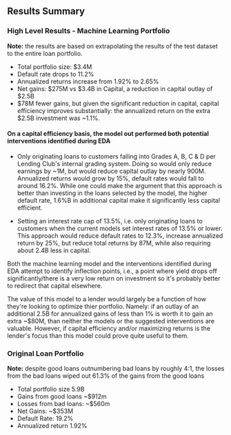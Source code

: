 ## Results Summary

### High Level Results - Machine Learning Portfolio 

**Note:** the results are based on extrapolating the results of the test dataset to the entire loan portfolio. 
* Total portfolio size: $3.4M 
* Default rate drops to 11.2% 
* Annualized returns increase from 1.92% to 2.65%
* Net gains: $275M vs $3.4B in Capital, a reduction in capital outlay of $2.5B
* $78M fewer gains, but given the significant reduction in capital, capital efficiency improves substantially: the annualized return on the extra $2.5B investment was ~1.1%. 

#### On a capital efficiency basis, the model out performed both potential interventions identified during EDA

* Only originating loans to customers falling into Grades A, B, C & D per Lending Club's internal grading system. Doing so would only reduce earnings by ~1M, but would reduce capital outlay by nearly 900M. Annualized returns would grow by 15%, default rates would fall to around 16.2%. While one could make the argument that this approach is better than investing in the loans selected by the model, the higher default rate, 1.6%B in additional capital make it significantly less capital efficient.
    
* Setting an interest rate cap of 13.5%, i.e. only originating loans to customers when the current models set interest rates of 13.5% or lower. This approach would reduce default rates to 12.3%, increase annualized return by 25%, but reduce total returns by 87M, while also requiring about 2.4B less in capital. 

Both the machine learning model and the interventions identified during EDA attempt to identify inflection points, i.e., a point where yield drops off significantly/there is a very low return on investment so it's probably better to redirect that capital elsewhere.

The value of this model to a lender would largely be a function of how they're looking to optimize thier portfolio. Namely: if an outlay of an additional 2.5B for annualized gains of less than 1% is worth it to gain an extra ~$80M, than neither the models or the suggested interventions are valuable. However, if capital efficiency and/or maximizing returns is the lender's focus than this model could prove quite useful to them.

 ### Original Loan Portfolio 

 **Note:** despite good loans outnumbering bad loans by roughly 4:1, the losses from the bad loans wiped out 61.3% of the gains from the good loans

* Total portfolio size 5.9B
* Gains from good loans ~$912m
* Losses from bad loans: ~$560m
* Net Gains: ~$353M
* Default Rate: 19.2% 
* Annualized return 1.92% 